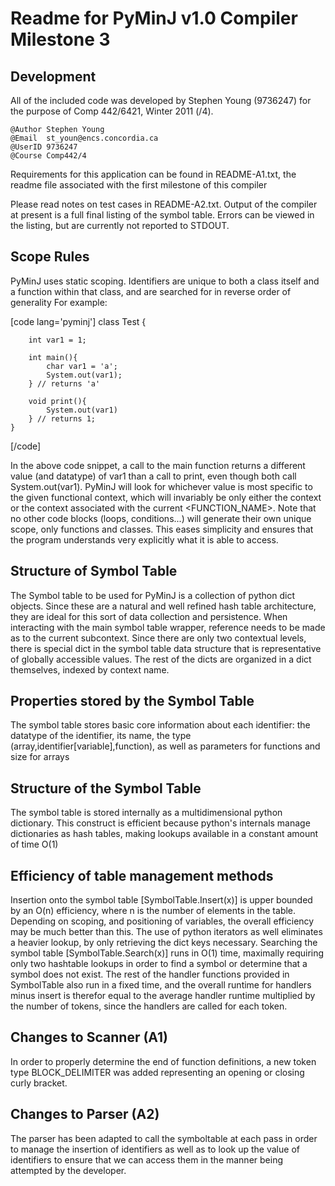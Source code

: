 Readme for PyMinJ v1.0 Compiler Milestone 3
===========================================

Development
-----------
All of the included code was developed by Stephen Young (9736247) for the
purpose of Comp 442/6421, Winter 2011 (/4).

    @Author Stephen Young
    @Email  st_youn@encs.concordia.ca
    @UserID 9736247
    @Course Comp442/4

Requirements for this application can be found in README-A1.txt, the readme file
associated with the first milestone of this compiler

Please read notes on test cases in README-A2.txt. Output of the compiler at present is a
full final listing of the symbol table. Errors can be viewed in the listing, but are currently
not reported to STDOUT. 

Scope Rules
-----------
PyMinJ uses static scoping. Identifiers are unique to both a class itself and a
function within that class, and are searched for in reverse order of
generality For example:

[code lang='pyminj']
	class Test {
	
		int var1 = 1;
		
		int main(){
			char var1 = 'a';
			System.out(var1);			
		} // returns 'a'
		
		void print(){
			System.out(var1)
		} // returns 1;
	}
[/code]

In the above code snippet, a call to the main function returns a different value (and datatype) of var1
than a call to print, even though both call System.out(var1). PyMinJ will look for whichever value is
most specific to the given functional context, which will invariably be only either the <CLASS> context or
the context associated with the current <FUNCTION_NAME>. Note that no other code blocks (loops, conditions...)
will generate their own unique scope, only functions and classes. This eases simplicity and ensures that
the program understands very explicitly what it is able to access.

Structure of Symbol Table
-------------------------
The Symbol table to be used for PyMinJ is a collection of python dict objects. Since these are a natural and
well refined hash table architecture, they are ideal for this sort of data collection and persistence. When
interacting with the main symbol table wrapper, reference needs to be made as to the current subcontext. 
Since there are only two contextual levels, there is special dict in the symbol table data structure that
is representative of globally accessible values. The rest of the dicts are organized in a dict themselves,
indexed by context name. 

Properties stored by the Symbol Table
-------------------------------------
The symbol table stores basic core information about each identifier: the datatype of the identifier,
its name, the type (array,identifier[variable],function), as well as parameters for functions and 
size for arrays

Structure of the Symbol Table
-----------------------------
The symbol table is stored internally as a multidimensional python dictionary. This construct is
efficient because python's internals manage dictionaries as hash tables, making lookups available
in a constant amount of time O(1)

Efficiency of table management methods
--------------------------------------
Insertion onto the symbol table [SymbolTable.Insert(x)] is upper bounded by an O(n) efficiency, where n is the number of elements
in the table. Depending on scoping, and positioning of variables, the overall efficiency may be much better
than this. The use of python iterators as well eliminates a heavier lookup, by only retrieving the dict
keys necessary.
Searching the symbol table [SymbolTable.Search(x)] runs in O(1) time, maximally requiring only two 
hashtable lookups in order to find a symbol or determine that a symbol does not exist.
The rest of the handler functions provided in SymbolTable also run in a fixed time, and the overall runtime
for handlers minus insert is therefor equal to the average handler runtime multiplied by the number of tokens, 
since the handlers are called for each token.

Changes to Scanner (A1)
-----------------------
In order to properly determine the end of function definitions, a new token type BLOCK_DELIMITER was added
representing an opening or closing curly bracket.

Changes to Parser (A2)
----------------------
The parser has been adapted to call the symboltable at each pass in order to manage the insertion of identifiers
as well as to look up the value of identifiers to ensure that we can access them in the manner being attempted
by the developer.